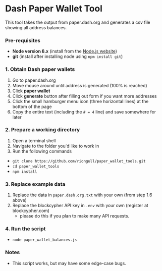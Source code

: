 # Dash Paper Wallet Tool

This tool takes the output from paper.dash.org and generates a csv file showing all address balances.

### Pre-requisites

* **Node version 8.x** (install from the [Node.js website](https://nodejs.org/en/))
* **git** (install after installing node using `npm install git`)

### 1. Obtain Dash paper wallets

1. Go to paper.dash.org
1. Move mouse around until address is generated (100% is reached)
1. Click **paper wallet**
1. Click **generate** button after filling out form if you want more addresses
1. Click the small hamburger menu icon (three horizontal lines) at the bottom of the page
1. Copy the entire text (including the `# = 4` line) and save somewhere for later

### 2. Prepare a working directory

1. Open a terminal shell
1. Navigate to the folder you'd like to work in
1. Run the following commands

* `git clone https://github.com/riongull/paper_wallet_tools.git`
* `cd paper_wallet_tools`
* `npm install`

### 3. Replace example data

1. Replace the data in `paper.dash.org.txt` with your own (from step 1.6 above)
1. Replace the blockcypher API key in `.env` with your own (register at blockcypher.com)
    * please do this if you plan to make many API requests.

### 4. Run the script

* `node paper_wallet_balances.js`

### Notes

* This script works, but may have some edge-case bugs.
